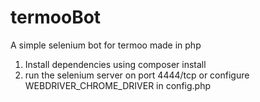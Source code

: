 # termooBot
A simple selenium bot for termoo made in php


1) Install dependencies using composer install
2) run the selenium server on port 4444/tcp or configure WEBDRIVER_CHROME_DRIVER in config.php
